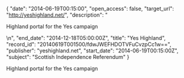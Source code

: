 {
  "date": "2014-06-19T00:15:00", 
  "open_access": false, 
  "target_url": "http://yeshighland.net/", 
  "description": "<p>Highland portal for the Yes campaign</p>\n", 
  "end_date": "2014-12-18T05:00:00Z", 
  "title": "Yes Highland", 
  "record_id": "20140619T001500/fdwJWEFHDOTVFuCvzpCc1w==", 
  "publisher": "yeshighland.net", 
  "start_date": "2014-06-19T00:15:00Z", 
  "subject": "Scottish Independence Referendum"
}

<p>Highland portal for the Yes campaign</p>

